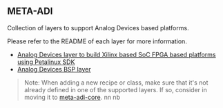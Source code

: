 ## META-ADI

Collection of layers to support Analog Devices based platforms.

Please refer to the README of each layer for more information.

* [Analog Devices layer to build Xilinx based SoC FPGA based platforms using Petalinux SDK](https://github.com/analogdevicesinc/meta-adi/tree/master/meta-adi-xilinx)
* [Analog Devices BSP layer](https://github.com/analogdevicesinc/meta-adi/tree/master/meta-adi-bsp)

> Note: When adding a new recipe or class, make sure that it's not already defined in one of the supported layers. If so, consider in moving it to [meta-adi-core](https://github.com/analogdevicesinc/meta-adi/tree/master/meta-adi-core).
 nn nb 
